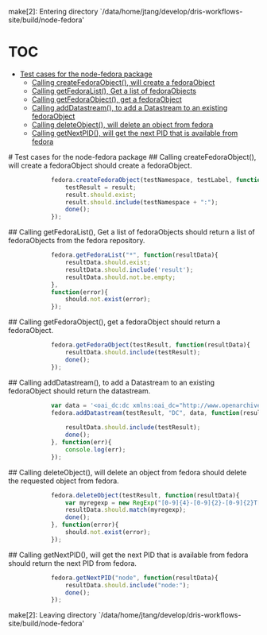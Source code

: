 make[2]: Entering directory `/data/home/jtang/develop/dris-workflows-site/build/node-fedora'
# TOC
   - [Test cases for the node-fedora package](#test-cases-for-the-node-fedora-package)
     - [Calling createFedoraObject(), will create a fedoraObject](#test-cases-for-the-node-fedora-package-calling-createfedoraobject-will-create-a-fedoraobject)
     - [Calling getFedoraList(), Get a list of fedoraObjects](#test-cases-for-the-node-fedora-package-calling-getfedoralist-get-a-list-of-fedoraobjects)
     - [Calling getFedoraObject(), get a fedoraObject](#test-cases-for-the-node-fedora-package-calling-getfedoraobject-get-a-fedoraobject)
     - [Calling addDatastream(), to add a Datastream to an existing fedoraObject](#test-cases-for-the-node-fedora-package-calling-adddatastream-to-add-a-datastream-to-an-existing-fedoraobject)
     - [Calling deleteObject(), will delete an object from fedora](#test-cases-for-the-node-fedora-package-calling-deleteobject-will-delete-an-object-from-fedora)
     - [Calling getNextPID(), will get the next PID that is available from fedora](#test-cases-for-the-node-fedora-package-calling-getnextpid-will-get-the-next-pid-that-is-available-from-fedora)
<a name="" />
 
<a name="test-cases-for-the-node-fedora-package" />
# Test cases for the node-fedora package
<a name="test-cases-for-the-node-fedora-package-calling-createfedoraobject-will-create-a-fedoraobject" />
## Calling createFedoraObject(), will create a fedoraObject
should create a fedoraObject.

```js
			fedora.createFedoraObject(testNamespace, testLabel, function(result){
				testResult = result;
				result.should.exist;
				result.should.include(testNamespace + ":");
				done();
			});
```

<a name="test-cases-for-the-node-fedora-package-calling-getfedoralist-get-a-list-of-fedoraobjects" />
## Calling getFedoraList(), Get a list of fedoraObjects
should return a list of fedoraObjects from the fedora repository.

```js
			fedora.getFedoraList("*", function(resultData){
				resultData.should.exist;
				resultData.should.include('result');
				resultData.should.not.be.empty;
			}, 
			function(error){
				should.not.exist(error);
			});
```

<a name="test-cases-for-the-node-fedora-package-calling-getfedoraobject-get-a-fedoraobject" />
## Calling getFedoraObject(), get a fedoraObject
should return a fedoraObject.

```js
			fedora.getFedoraObject(testResult, function(resultData){
				resultData.should.include(testResult);
				done();
			});
```

<a name="test-cases-for-the-node-fedora-package-calling-adddatastream-to-add-a-datastream-to-an-existing-fedoraobject" />
## Calling addDatastream(), to add a Datastream to an existing fedoraObject
should return the datastream.

```js
			var data = '<oai_dc:dc xmlns:oai_dc="http://www.openarchives.org/OAI/2.0/oai_dc/" xmlns:dc="http://purl.org/dc/elements/1.1/" xmlns:xsi="http://www.w3.org/2001/XMLSchema-instance" xsi:schemaLocation="http://www.openarchives.org/OAI/2.0/oai_dc/ http://www.openarchives.org/OAI/2.0/oai_dc.xsd"><dc:title>jhdgj</dc:title><dc:identifier>4f8ffc8ff889d6ab44000001</dc:identifier></oai_dc:dc>'
			fedora.addDatastream(testResult, "DC", data, function(resultData){
				
				resultData.should.include(testResult);
				done();
			}, function(err){
				console.log(err);
			});
```

<a name="test-cases-for-the-node-fedora-package-calling-deleteobject-will-delete-an-object-from-fedora" />
## Calling deleteObject(), will delete an object from fedora
should delete the requested object from fedora.

```js
			fedora.deleteObject(testResult, function(resultData){
				var myregexp = new RegExp("[0-9]{4}-[0-9]{2}-[0-9]{2}T[0-9]{2}:[0-9]{2}:[0-9]{2}.?[0-9]*Z");
				resultData.should.match(myregexp);
				done();
			}, function(error){
				should.not.exist(error);
			});
```

<a name="test-cases-for-the-node-fedora-package-calling-getnextpid-will-get-the-next-pid-that-is-available-from-fedora" />
## Calling getNextPID(), will get the next PID that is available from fedora
should return the next PID from fedora.

```js
			fedora.getNextPID("node", function(resultData){
				resultData.should.include("node:");
				done();
			});
```

make[2]: Leaving directory `/data/home/jtang/develop/dris-workflows-site/build/node-fedora'
